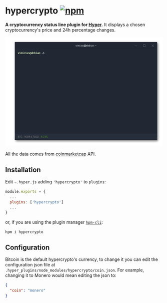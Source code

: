 # hypercrypto [![npm](https://img.shields.io/npm/dt/express.svg)](https://www.npmjs.com/package/hypercrypto)


**A cryptocurrency status line plugin for [Hyper](https://hyper.is/).** It displays a chosen cryptocurrency's price and 24h percentage changes.

![](preview.png)


All the data comes from [coinmarketcap](https://coinmarketcap.com/) API. 

## Installation


Edit `~.hyper.js` adding `'hypercrypto'` to `plugins`:

```js
module.exports = {
  ...
  plugins: ['hypercrypto']
  ...
}
```

or, if you are using the plugin manager [`hpm-cli`](https://github.com/zeit/hpm):

    hpm i hypercrypto
    
## Configuration


Bitcoin is the default hypercrypto's currency, to change it you can edit the configuration json file at `.hyper_plugins/node_modules/hypercrypto/coin.json`. For example, changing it to Monero would mean editing the json to:

```json
{
  "coin": "monero"
}
```
